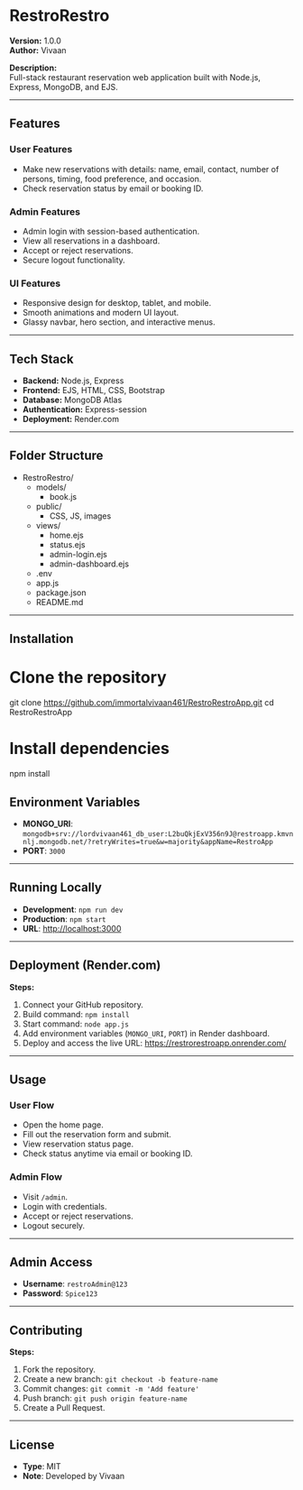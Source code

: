 # RestroRestro

**Version:** 1.0.0  
**Author:** Vivaan  

**Description:**  
Full-stack restaurant reservation web application built with Node.js, Express, MongoDB, and EJS.

---

## Features

### User Features
- Make new reservations with details: name, email, contact, number of persons, timing, food preference, and occasion.
- Check reservation status by email or booking ID.

### Admin Features
- Admin login with session-based authentication.
- View all reservations in a dashboard.
- Accept or reject reservations.
- Secure logout functionality.

### UI Features
- Responsive design for desktop, tablet, and mobile.
- Smooth animations and modern UI layout.
- Glassy navbar, hero section, and interactive menus.

---

## Tech Stack
- **Backend:** Node.js, Express
- **Frontend:** EJS, HTML, CSS, Bootstrap
- **Database:** MongoDB Atlas
- **Authentication:** Express-session
- **Deployment:** Render.com

---

## Folder Structure

- RestroRestro/
  - models/
    - book.js
  - public/
    - CSS, JS, images
  - views/
    - home.ejs
    - status.ejs
    - admin-login.ejs
    - admin-dashboard.ejs
  - .env
  - app.js
  - package.json
  - README.md


---

## Installation

# Clone the repository
git clone https://github.com/immortalvivaan461/RestroRestroApp.git
cd RestroRestroApp

# Install dependencies
npm install


## Environment Variables

- **MONGO_URI**: `mongodb+srv://lordvivaan461_db_user:L2buQkjExV356n9J@restroapp.kmvnnlj.mongodb.net/?retryWrites=true&w=majority&appName=RestroApp`
- **PORT**: `3000`

---

## Running Locally

- **Development**: `npm run dev`
- **Production**: `npm start`
- **URL**: [http://localhost:3000](http://localhost:3000)

---

## Deployment (Render.com)

**Steps:**
1. Connect your GitHub repository.
2. Build command: `npm install`
3. Start command: `node app.js`
4. Add environment variables (`MONGO_URI`, `PORT`) in Render dashboard.
5. Deploy and access the live URL: https://restrorestroapp.onrender.com/

---

## Usage

### User Flow
- Open the home page.
- Fill out the reservation form and submit.
- View reservation status page.
- Check status anytime via email or booking ID.

### Admin Flow
- Visit `/admin`.
- Login with credentials.
- Accept or reject reservations.
- Logout securely.

---

## Admin Access

- **Username**: `restroAdmin@123`
- **Password**: `Spice123`

---

## Contributing

**Steps:**
1. Fork the repository.
2. Create a new branch: `git checkout -b feature-name`
3. Commit changes: `git commit -m 'Add feature'`
4. Push branch: `git push origin feature-name`
5. Create a Pull Request.

---

## License

- **Type**: MIT
- **Note**: Developed by Vivaan
